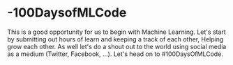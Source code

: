 # -100DaysofMLCode
This is a good opportunity for us to begin with Machine Learning.
Let's start by submitting out hours of learn and keeping a track of each other,
Helping grow each other.
As well let's do a shout out to the world using social media as a medium (Twitter, Facebook, ...).
Let's head on to #100DaysOfMLCode.
